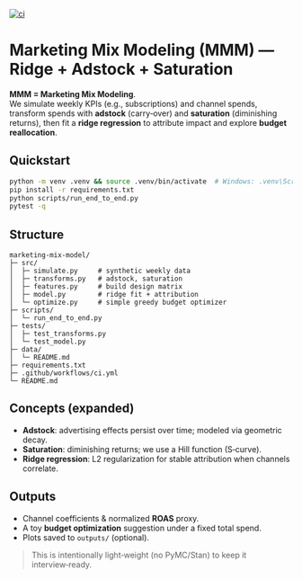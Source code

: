 [![ci](https://github.com/niisaban/marketing-mix-model/actions/workflows/ci.yml/badge.svg)](https://github.com/niisaban/marketing-mix-model/actions/workflows/ci.yml)


# Marketing Mix Modeling (MMM) — Ridge + Adstock + Saturation

**MMM = Marketing Mix Modeling**.  
We simulate weekly KPIs (e.g., subscriptions) and channel spends, transform spends with **adstock** (carry‑over) and **saturation** (diminishing returns), then fit a **ridge regression** to attribute impact and explore **budget reallocation**.

## Quickstart
```bash
python -m venv .venv && source .venv/bin/activate  # Windows: .venv\Scripts\activate
pip install -r requirements.txt
python scripts/run_end_to_end.py
pytest -q
```

## Structure
```
marketing-mix-model/
├─ src/
│  ├─ simulate.py     # synthetic weekly data
│  ├─ transforms.py   # adstock, saturation
│  ├─ features.py     # build design matrix
│  ├─ model.py        # ridge fit + attribution
│  └─ optimize.py     # simple greedy budget optimizer
├─ scripts/
│  └─ run_end_to_end.py
├─ tests/
│  ├─ test_transforms.py
│  └─ test_model.py
├─ data/
│  └─ README.md
├─ requirements.txt
├─ .github/workflows/ci.yml
└─ README.md
```

## Concepts (expanded)
- **Adstock**: advertising effects persist over time; modeled via geometric decay.
- **Saturation**: diminishing returns; we use a Hill function (S‑curve).
- **Ridge regression**: L2 regularization for stable attribution when channels correlate.

## Outputs
- Channel coefficients & normalized **ROAS** proxy.
- A toy **budget optimization** suggestion under a fixed total spend.
- Plots saved to `outputs/` (optional).

> This is intentionally light‑weight (no PyMC/Stan) to keep it interview‑ready.
